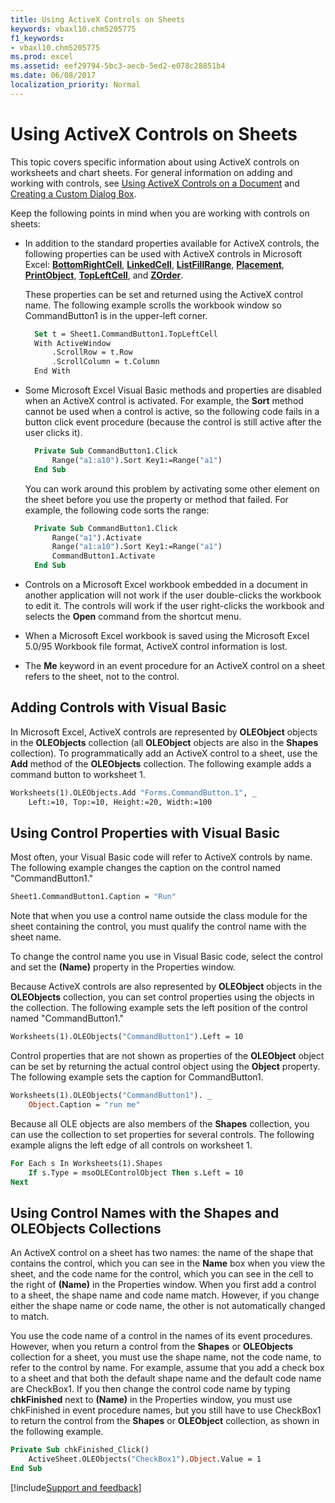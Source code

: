 ```yaml
---
title: Using ActiveX Controls on Sheets
keywords: vbaxl10.chm5205775
f1_keywords:
- vbaxl10.chm5205775
ms.prod: excel
ms.assetid: eef29794-5bc3-aecb-5ed2-e078c28851b4
ms.date: 06/08/2017
localization_priority: Normal
---
```



# Using ActiveX Controls on Sheets

This topic covers specific information about using ActiveX controls on worksheets and chart sheets. For general information on adding and working with controls, see [Using ActiveX Controls on a Document](using-activex-controls-on-a-document.md) and [Creating a Custom Dialog Box](create-a-custom-dialog-box.md).

Keep the following points in mind when you are working with controls on sheets:

- In addition to the standard properties available for ActiveX controls, the following properties can be used with ActiveX controls in Microsoft Excel: **[BottomRightCell](../../../api/Excel.OLEObject.BottomRightCell.md)**, **[LinkedCell](../../../api/Excel.OLEObject.LinkedCell.md)**, **[ListFillRange](../../../api/Excel.OLEObject.ListFillRange.md)**, **[Placement](../../../api/Excel.OLEObject.Placement.md)**, **[PrintObject](../../../api/Excel.OLEObject.PrintObject.md)**, **[TopLeftCell](../../../api/Excel.OLEObject.TopLeftCell.md)**, and **[ZOrder](../../../api/Excel.OLEObject.ZOrder.md)**.
    
    
  These properties can be set and returned using the ActiveX control name. The following example scrolls the workbook window so CommandButton1 is in the upper-left corner.
        
  ```vb
    Set t = Sheet1.CommandButton1.TopLeftCell
    With ActiveWindow
        .ScrollRow = t.Row
        .ScrollColumn = t.Column
    End With

  ```

- Some Microsoft Excel Visual Basic methods and properties are disabled when an ActiveX control is activated. For example, the **Sort** method cannot be used when a control is active, so the following code fails in a button click event procedure (because the control is still active after the user clicks it).
    
  ```vb
    Private Sub CommandButton1.Click 
        Range("a1:a10").Sort Key1:=Range("a1") 
    End Sub 
  ```

  You can work around this problem by activating some other element on the sheet before you use the property or method that failed. For example, the following code sorts the range:
        
  ```vb
    Private Sub CommandButton1.Click 
        Range("a1").Activate 
        Range("a1:a10").Sort Key1:=Range("a1") 
        CommandButton1.Activate 
    End Sub
  ```

- Controls on a Microsoft Excel workbook embedded in a document in another application will not work if the user double-clicks the workbook to edit it. The controls will work if the user right-clicks the workbook and selects the **Open** command from the shortcut menu.
    
- When a Microsoft Excel workbook is saved using the Microsoft Excel 5.0/95 Workbook file format, ActiveX control information is lost.
    
- The **Me** keyword in an event procedure for an ActiveX control on a sheet refers to the sheet, not to the control.
    

## Adding Controls with Visual Basic

In Microsoft Excel, ActiveX controls are represented by **OLEObject** objects in the **OLEObjects** collection (all **OLEObject** objects are also in the **Shapes** collection). To programmatically add an ActiveX control to a sheet, use the **Add** method of the **OLEObjects** collection. The following example adds a command button to worksheet 1.


```vb
Worksheets(1).OLEObjects.Add "Forms.CommandButton.1", _ 
    Left:=10, Top:=10, Height:=20, Width:=100
```


## Using Control Properties with Visual Basic

Most often, your Visual Basic code will refer to ActiveX controls by name. The following example changes the caption on the control named "CommandButton1."


```vb
Sheet1.CommandButton1.Caption = "Run"
```

Note that when you use a control name outside the class module for the sheet containing the control, you must qualify the control name with the sheet name.

To change the control name you use in Visual Basic code, select the control and set the **(Name)** property in the Properties window.

Because ActiveX controls are also represented by **OLEObject** objects in the **OLEObjects** collection, you can set control properties using the objects in the collection. The following example sets the left position of the control named "CommandButton1."




```vb
Worksheets(1).OLEObjects("CommandButton1").Left = 10
```

Control properties that are not shown as properties of the **OLEObject** object can be set by returning the actual control object using the **Object** property. The following example sets the caption for CommandButton1.




```vb
Worksheets(1).OLEObjects("CommandButton1"). _ 
    Object.Caption = "run me"
```

Because all OLE objects are also members of the **Shapes** collection, you can use the collection to set properties for several controls. The following example aligns the left edge of all controls on worksheet 1.




```vb
For Each s In Worksheets(1).Shapes 
    If s.Type = msoOLEControlObject Then s.Left = 10 
Next
```


## Using Control Names with the Shapes and OLEObjects Collections

An ActiveX control on a sheet has two names: the name of the shape that contains the control, which you can see in the **Name** box when you view the sheet, and the code name for the control, which you can see in the cell to the right of **(Name)** in the Properties window. When you first add a control to a sheet, the shape name and code name match. However, if you change either the shape name or code name, the other is not automatically changed to match.

You use the code name of a control in the names of its event procedures. However, when you return a control from the **Shapes** or **OLEObjects** collection for a sheet, you must use the shape name, not the code name, to refer to the control by name. For example, assume that you add a check box to a sheet and that both the default shape name and the default code name are CheckBox1. If you then change the control code name by typing **chkFinished** next to **(Name)** in the Properties window, you must use chkFinished in event procedure names, but you still have to use CheckBox1 to return the control from the **Shapes** or **OLEObject** collection, as shown in the following example.


```vb
Private Sub chkFinished_Click() 
    ActiveSheet.OLEObjects("CheckBox1").Object.Value = 1 
End Sub
```

[!include[Support and feedback](~/includes/feedback-boilerplate.md)]
